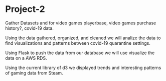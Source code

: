 # Project-2

Gather Datasets and for video games playerbase, video games purchase history?, covid-19 data.

Using the data gathered, organized, and cleaned we will analize the data to find visualizations and patterns between covid-19 quarantine settings.

Using Flask to push the data from our database we will use visualize the data on a AWS RDS.

Using the current library of d3 we displayed trends and interesting patterns of gaming data from Steam.
